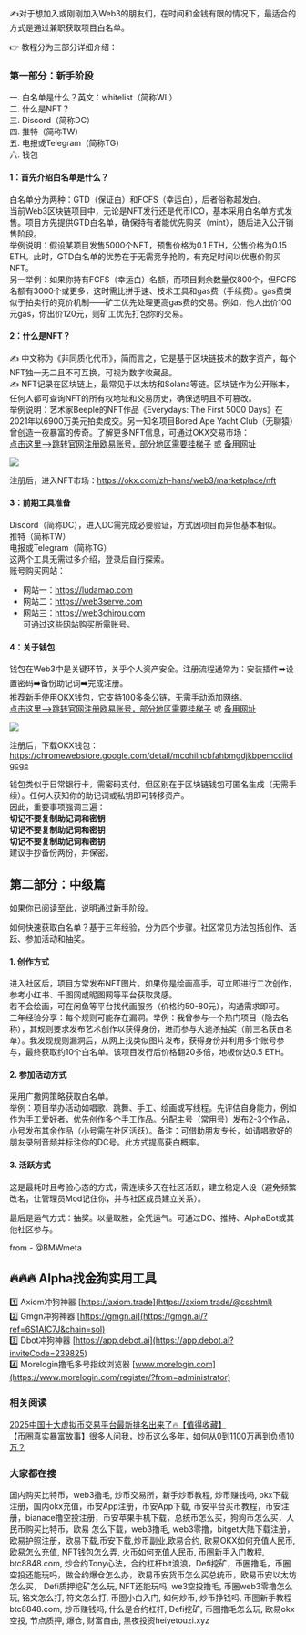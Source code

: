 ✍对于想加入或刚刚加入Web3的朋友们，在时间和金钱有限的情况下，最适合的方式是通过兼职获取项目白名单。

👉 教程分为三部分详细介绍：

### 第一部分：新手阶段
一. 白名单是什么？英文：whitelist（简称WL）  
二. 什么是NFT？  
三. Discord（简称DC）  
四. 推特（简称TW）  
五. 电报或Telegram（简称TG）  
六. 钱包  

#### 1：首先介绍白名单是什么？  
白名单分为两种：GTD（保证白）和FCFS（幸运白），后者俗称超发白。  
当前Web3区块链项目中，无论是NFT发行还是代币ICO，基本采用白名单方式发售。项目方先提供GTD白名单，确保持有者能优先购买（mint），随后进入公开销售阶段。  
举例说明：假设某项目发售5000个NFT，预售价格为0.1 ETH，公售价格为0.15 ETH。此时，GTD白名单的优势在于无需竞争抢购，有充足时间以优惠价购买NFT。  
另一举例：如果你持有FCFS（幸运白）名额，而项目剩余数量仅800个，但FCFS名额有3000个或更多，这时需比拼手速、技术工具和gas费（手续费）。gas费类似于拍卖行的竞价机制——矿工优先处理更高gas费的交易。例如，他人出价100元gas，你出价120元，则矿工优先打包你的交易。

#### 2：什么是NFT？  
✍️ 中文称为《非同质化代币》，简而言之，它是基于区块链技术的数字资产，每个NFT独一无二且不可互换，可视为数字收藏品。  
✍️ NFT记录在区块链上，最常见于以太坊和Solana等链。区块链作为公开账本，任何人都可查询NFT的所有权地址和交易历史，确保透明且不可篡改。  
举例说明：艺术家Beeple的NFT作品《Everydays: The First 5000 Days》在2021年以6900万美元拍卖成交。另一知名项目Bored Ape Yacht Club（无聊猿）曾创造一夜暴富的传奇。了解更多NFT信息，可通过OKX交易市场：  
[点击这里–>跳转官网注册欧易账号，部分地区需要挂梯子](https://www.okx.com/zh-hans/join/18639032) 或 [备用网址](https://www.chouyi.world/zh-hans/join/74873351)  

[![](https://fe095ec.webp.li/top-10-exchanges-001.jpg)](https://www.chouyi.world/zh-hans/join/18639032)  

注册后，进入NFT市场：https://okx.com/zh-hans/web3/marketplace/nft  

#### 3：前期工具准备  
Discord（简称DC），进入DC需完成必要验证，方式因项目而异但基本相似。  
推特（简称TW）  
电报或Telegram（简称TG）  
这两个工具无需过多介绍，登录后自行探索。  
账号购买网站：  
- 网站一：https://ludamao.com  
- 网站二：https://web3serve.com  
- 网站三：https://web3chirou.com  
可通过这些网站购买所需账号。  

#### 4：关于钱包  
钱包在Web3中是关键环节，关乎个人资产安全。注册流程通常为：安装插件➡️设置密码➡️备份助记词➡️完成注册。  
推荐新手使用OKX钱包，它支持100多条公链，无需手动添加网络。  
[点击这里–>跳转官网注册欧易账号，部分地区需要挂梯子](https://www.okx.com/zh-hans/join/18639032) 或 [备用网址](https://www.okx.com/zh-hans/join/74873351)  

[![](https://fe095ec.webp.li/top-10-exchanges-001.jpg)](https://www.chouyi.world/zh-hans/join/18639032)  

注册后，下载OKX钱包：https://chromewebstore.google.com/detail/mcohilncbfahbmgdjkbpemcciiolgcge  

钱包类似于日常银行卡，需密码支付，但区别在于区块链钱包可匿名生成（无需手续）。任何人获知你的助记词或私钥即可转移资产。  
因此，重要事项强调三遍：  
**切记不要复制助记词和密钥  
切记不要复制助记词和密钥  
切记不要复制助记词和密钥**  
建议手抄备份两份，并保密。  

## 第二部分：中级篇  
如果你已阅读至此，说明通过新手阶段。  

如何快速获取白名单？基于三年经验，分为四个步骤。社区常见方法包括创作、活跃、参加活动和抽奖。  

#### 1. 创作方式  
进入社区后，项目方常发布NFT图片。如果你是绘画高手，可立即进行二次创作，参考小红书、千图网或昵图网等平台获取灵感。  
若不会绘画，可在闲鱼等平台找代画服务（价格约50-80元），沟通需求即可。  
三年经验分享：每个规则可能存在漏洞。举例：我曾参与一个热门项目（隐去名称），其规则要求发布艺术创作以获得身份，进而参与大逃杀抽奖（前三名获白名单）。我发现规则漏洞后，从网上找类似图片发布，获得身份并利用多个账号参与，最终获取约10个白名单。该项目发行后价格翻20多倍，地板价达0.5 ETH。  

#### 2. 参加活动方式  
采用广撒网策略获取白名单。  
举例：项目举办活动如唱歌、跳舞、手工、绘画或写线程。先评估自身能力，例如作为手工爱好者，优先创作多个手工作品。分配主号（常用号）发布2-3个作品，小号发布其余作品（小号需在社区活跃）。备注：可借助朋友专长，如请唱歌好的朋友录制音频并标注你的DC号。此方式提高获白概率。  

#### 3. 活跃方式  
这是最耗时且考验心态的方式，需连续多天在社区活跃，建立稳定人设（避免频繁改名，让管理员Mod记住你，并与社区成员建立关系）。  

最后是运气方式：抽奖。以量取胜，全凭运气。可通过DC、推特、AlphaBot或其他社区参与。  

from - @BMWmeta  

## 🔥🔥🔥 Alpha找金狗实用工具  
1️⃣ Axiom冲狗神器 [https://axiom.trade](https://axiom.trade/@csshtml)  
2️⃣ Gmgn冲狗神器 [https://gmgn.ai](https://gmgn.ai/?ref=6S1AIC7J&chain=sol)  
3️⃣ Dbot冲狗神器 [https://app.debot.ai](https://app.debot.ai?inviteCode=239825)  
4️⃣ Morelogin撸毛多号指纹浏览器 [www.morelogin.com](https://www.morelogin.com/register/?from=administrator)  

### 相关阅读  
[2025中国十大虚拟币交易平台最新排名出来了🔥【值得收藏】](https://btc8848.com/top-10-exchanges/)  
[【币圈真实暴富故事】很多人问我，炒币这么多年，如何从0到1100万再到负债10万？](https://heiyetouzi.xyz/biquanstory001/)  

### 大家都在搜  
国内购买比特币，web3撸毛, 炒币交易所，新手炒币教程, 炒币赚钱吗, okx下载注册，国内okx充值，币安App注册，币安App下载, 币安平台买币教程，币安注册，bianace撸空投注册，币安苹果手机下载，总统币怎么买，狗狗币怎么买，人民币购买比特币，欧易 怎么下载，web3撸毛, web3零撸，bitget大陆下载注册，欧易护照注册，欧易下载,币安下载,炒币副业,欧易合约, 欧易OKX如何充值人民币, 欧易怎么充值, NFT钱包怎么弄, 火币如何充值人民币, 币圈新手入门教程, btc8848.com, 炒合约Tony心法，合约杠杆bit浪浪，Defi挖矿，币圈撸毛，币圈空投还能玩吗，做合约爆仓怎么办，欧易币安货币怎么买总统币，欧易币安以太坊怎么买， Defi质押挖矿怎么玩, NFT还能玩吗, we3空投撸毛, 币圈web3零撸怎么玩, 铭文怎么打, 符文怎么打, 币圈小白入门, 如何炒币, 炒币挣钱吗, 币圈新手教程btc8848.com, 炒币赚钱吗, 什么是合约杠杆, Defi挖矿, 币圈撸毛怎么玩, 欧易okx空投, 节点质押, 爆仓, 财富自由, 黑夜投资heiyetouzi.xyz